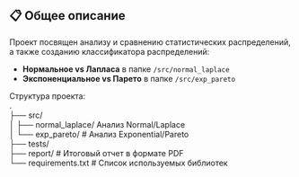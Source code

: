 ## 📋 Общее описание
Проект посвящен анализу и сравнению статистических распределений, а также созданию классификатора распределений:
- **Нормальное vs Лапласа** в папке `/src/normal_laplace`
- **Экспоненциальное vs Парето** в папке `/src/exp_pareto`

Структура проекта:  
.   
├── src/  
│ ├── normal_laplace/ Анализ Normal/Laplace   
│ └── exp_pareto/ # Анализ Exponential/Pareto   
├── tests/  
├── report/ # Итоговый отчет в формате PDF   
└── requirements.txt # Список используемых библиотек
